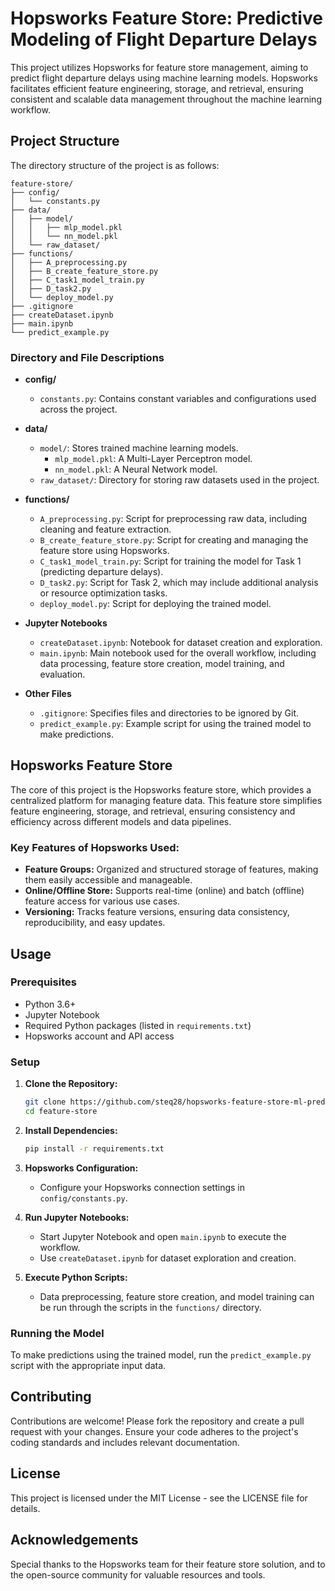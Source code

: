 # Hopsworks Feature Store: Predictive Modeling of Flight Departure Delays

This project utilizes Hopsworks for feature store management, aiming to predict flight departure delays using machine learning models. Hopsworks facilitates efficient feature engineering, storage, and retrieval, ensuring consistent and scalable data management throughout the machine learning workflow.

## Project Structure

The directory structure of the project is as follows:

```
feature-store/
├── config/
│   └── constants.py
├── data/
│   ├── model/
│   │   ├── mlp_model.pkl
│   │   └── nn_model.pkl
│   └── raw_dataset/
├── functions/
│   ├── A_preprocessing.py
│   ├── B_create_feature_store.py
│   ├── C_task1_model_train.py
│   ├── D_task2.py
│   └── deploy_model.py
├── .gitignore
├── createDataset.ipynb
├── main.ipynb
└── predict_example.py
```

### Directory and File Descriptions

- **config/**
  - `constants.py`: Contains constant variables and configurations used across the project.

- **data/**
  - `model/`: Stores trained machine learning models.
    - `mlp_model.pkl`: A Multi-Layer Perceptron model.
    - `nn_model.pkl`: A Neural Network model.
  - `raw_dataset/`: Directory for storing raw datasets used in the project.

- **functions/**
  - `A_preprocessing.py`: Script for preprocessing raw data, including cleaning and feature extraction.
  - `B_create_feature_store.py`: Script for creating and managing the feature store using Hopsworks.
  - `C_task1_model_train.py`: Script for training the model for Task 1 (predicting departure delays).
  - `D_task2.py`: Script for Task 2, which may include additional analysis or resource optimization tasks.
  - `deploy_model.py`: Script for deploying the trained model.

- **Jupyter Notebooks**
  - `createDataset.ipynb`: Notebook for dataset creation and exploration.
  - `main.ipynb`: Main notebook used for the overall workflow, including data processing, feature store creation, model training, and evaluation.

- **Other Files**
  - `.gitignore`: Specifies files and directories to be ignored by Git.
  - `predict_example.py`: Example script for using the trained model to make predictions.

## Hopsworks Feature Store

The core of this project is the Hopsworks feature store, which provides a centralized platform for managing feature data. This feature store simplifies feature engineering, storage, and retrieval, ensuring consistency and efficiency across different models and data pipelines.

### Key Features of Hopsworks Used:

- **Feature Groups:** Organized and structured storage of features, making them easily accessible and manageable.
- **Online/Offline Store:** Supports real-time (online) and batch (offline) feature access for various use cases.
- **Versioning:** Tracks feature versions, ensuring data consistency, reproducibility, and easy updates.

## Usage

### Prerequisites

- Python 3.6+
- Jupyter Notebook
- Required Python packages (listed in `requirements.txt`)
- Hopsworks account and API access

### Setup

1. **Clone the Repository:**
   ```bash
   git clone https://github.com/steq28/hopsworks-feature-store-ml-predictions.git
   cd feature-store
   ```

2. **Install Dependencies:**
   ```bash
   pip install -r requirements.txt
   ```

3. **Hopsworks Configuration:**
   - Configure your Hopsworks connection settings in `config/constants.py`.

4. **Run Jupyter Notebooks:**
   - Start Jupyter Notebook and open `main.ipynb` to execute the workflow.
   - Use `createDataset.ipynb` for dataset exploration and creation.

5. **Execute Python Scripts:**
   - Data preprocessing, feature store creation, and model training can be run through the scripts in the `functions/` directory.

### Running the Model

To make predictions using the trained model, run the `predict_example.py` script with the appropriate input data.

## Contributing

Contributions are welcome! Please fork the repository and create a pull request with your changes. Ensure your code adheres to the project's coding standards and includes relevant documentation.

## License

This project is licensed under the MIT License - see the LICENSE file for details.

## Acknowledgements

Special thanks to the Hopsworks team for their feature store solution, and to the open-source community for valuable resources and tools.
